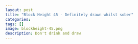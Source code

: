 ```yaml
---
layout: post
title: "Block Height 45 - Definitely drawn whilst sober"
categories:
tags: []
image: blockheight-45.png
description: Don't drink and draw
---
```

